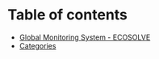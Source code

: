 # Table of contents

* [Global Monitoring System - ECOSOLVE](README.md)
* [Categories](categories.md)
